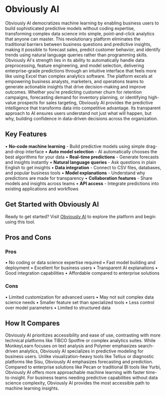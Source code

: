 # Obviously AI

Obviously AI democratizes machine learning by enabling business users to build sophisticated predictive models without coding expertise, transforming complex data science into simple, point-and-click analytics that anyone can master. This revolutionary platform eliminates the traditional barriers between business questions and predictive insights, making it possible to forecast sales, predict customer behavior, and identify trends using natural language queries rather than programming skills. Obviously AI's strength lies in its ability to automatically handle data preprocessing, feature engineering, and model selection, delivering enterprise-grade predictions through an intuitive interface that feels more like using Excel than complex analytics software. The platform excels at empowering business analysts, marketers, and operations teams to generate actionable insights that drive decision-making and improve outcomes. Whether you're predicting customer churn for retention campaigns, forecasting demand for inventory planning, or identifying high-value prospects for sales targeting, Obviously AI provides the predictive intelligence that transforms data into competitive advantage. Its transparent approach to AI ensures users understand not just what will happen, but why, building confidence in data-driven decisions across the organization.

## Key Features

• **No-code machine learning** - Build predictive models using simple drag-and-drop interface
• **Auto model selection** - AI automatically chooses the best algorithms for your data
• **Real-time predictions** - Generate forecasts and insights instantly
• **Natural language queries** - Ask questions in plain English to get insights
• **Data integration** - Connect to CSV files, databases, and popular business tools
• **Model explanations** - Understand why predictions are made for transparency
• **Collaboration features** - Share models and insights across teams
• **API access** - Integrate predictions into existing applications and workflows

## Get Started with Obviously AI

Ready to get started? Visit [Obviously AI](https://www.obviously.ai) to explore the platform and begin using this tool.

## Pros and Cons

### Pros
• No coding or data science expertise required
• Fast model building and deployment
• Excellent for business users
• Transparent AI explanations
• Good integration capabilities
• Affordable compared to enterprise solutions

### Cons
• Limited customization for advanced users
• May not suit complex data science needs
• Smaller feature set than specialized tools
• Less control over model parameters
• Limited to structured data


## How It Compares

Obviously AI prioritizes accessibility and ease of use, contrasting with more technical platforms like TIBCO Spotfire or complex analytics suites. While MonkeyLearn focuses on text analysis and Polymer emphasizes search-driven analytics, Obviously AI specializes in predictive modeling for business users. Unlike visualization-heavy tools like Tellius or diagnostic platforms like Sisu, Obviously AI emphasizes forecasting and prediction. Compared to enterprise solutions like Pecan or traditional BI tools like Yurbi, Obviously AI offers more approachable machine learning with faster time-to-insight. For business teams needing predictive capabilities without data science complexity, Obviously AI provides the most accessible path to machine learning insights.